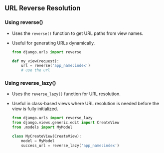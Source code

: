 
## URL Reverse Resolution

### Using reverse()
- Uses the `reverse()` function to get URL paths from view names.
- Useful for generating URLs dynamically.

  ```python
  from django.urls import reverse

  def my_view(request):
      url = reverse('app_name:index')
      # use the url
  ```

### Using reverse_lazy()
- Uses the `reverse_lazy()` function for URL resolution.
- Useful in class-based views where URL resolution is needed before the view is fully initialized.

  ```python
  from django.urls import reverse_lazy
  from django.views.generic.edit import CreateView
  from .models import MyModel

  class MyCreateView(CreateView):
      model = MyModel
      success_url = reverse_lazy('app_name:index')
  ```
